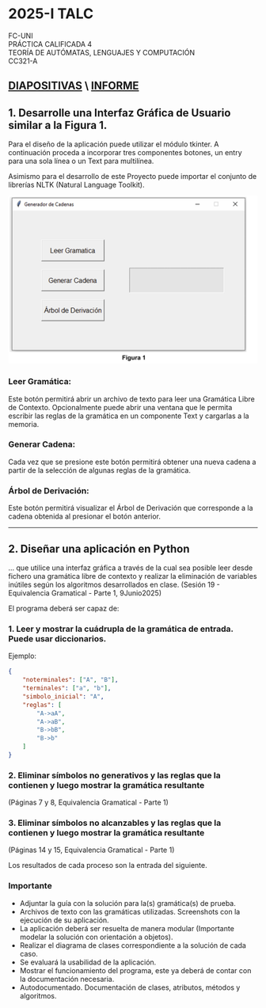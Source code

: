 # 2025-I  TALC  
FC-UNI  
PRÁCTICA CALIFICADA 4  
TEORÍA DE AUTÓMATAS, LENGUAJES Y COMPUTACIÓN  
CC321-A  
## [DIAPOSITIVAS](https://www.canva.com/design/DAGq1-iiHrI/tfSx2NmPWS6hvsDVjAVPIw/edit?utm_content=DAGq1-iiHrI&utm_campaign=designshare&utm_medium=link2&utm_source=sharebutton) \ [INFORME](https://1drv.ms/w/c/fdb226ef3c2e079a/EfAj7rCOgvlIgpKbS4MuHZkBILMieBOzxBniI3HjcieO5w?e=hb3wWP)
## 1. Desarrolle una Interfaz Gráfica de Usuario similar a la Figura 1.

Para el diseño de la aplicación puede utilizar el módulo tkinter. A continuación proceda a incorporar tres componentes botones, un entry para una sola línea o un Text para multilínea.

Asimismo para el desarrollo de este Proyecto puede importar el conjunto de librerías NLTK (Natural Language Toolkit).

![Imagen](image.png)

### Leer Gramática:

Este botón permitirá abrir un archivo de texto para leer una Gramática Libre de Contexto. Opcionalmente puede abrir una ventana que le permita escribir las reglas de la gramática en un componente Text y cargarlas a la memoria.

### Generar Cadena:

Cada vez que se presione este botón permitirá obtener una nueva cadena a partir de la selección de algunas reglas de la gramática.

### Árbol de Derivación:

Este botón permitirá visualizar el Árbol de Derivación que corresponde a la cadena obtenida al presionar el botón anterior.

---

## 2. Diseñar una aplicación en Python 
... que utilice una interfaz gráfica a través de la cual sea posible leer desde fichero una gramática libre de contexto y realizar la eliminación de variables inútiles según los algoritmos desarrollados en clase. (Sesión 19 - Equivalencia Gramatical - Parte 1, 9Junio2025)

El programa deberá ser capaz de:

### 1. Leer y mostrar la cuádrupla de la gramática de entrada. Puede usar diccionarios.

Ejemplo:

```json
{
    "noterminales": ["A", "B"],
    "terminales": ["a", "b"],
    "simbolo_inicial": "A",
    "reglas": [
        "A->aA",
        "A->aB",
        "B->bB",
        "B->b"
    ]
}
```
### 2. Eliminar símbolos no generativos y las reglas que la contienen y luego mostrar la gramática resultante

(Páginas 7 y 8, Equivalencia Gramatical - Parte 1)

### 3. Eliminar símbolos no alcanzables y las reglas que la contienen y luego mostrar la gramática resultante

(Páginas 14 y 15, Equivalencia Gramatical - Parte 1)

Los resultados de cada proceso son la entrada del siguiente.

### Importante

- Adjuntar la guía con la solución para la(s) gramática(s) de prueba.
- Archivos de texto con las gramáticas utilizadas. Screenshots con la ejecución de su aplicación.
- La aplicación deberá ser resuelta de manera modular (Importante modelar la solución con orientación a objetos).
- Realizar el diagrama de clases correspondiente a la solución de cada caso.
- Se evaluará la usabilidad de la aplicación.
- Mostrar el funcionamiento del programa, este ya deberá de contar con la documentación necesaria.
- Autodocumentado. Documentación de clases, atributos, métodos y algoritmos.

